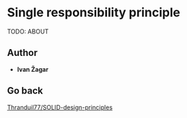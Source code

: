 # Single responsibility principle

TODO: ABOUT


## Author

* **Ivan Žagar** 

## Go back
[Thranduil77/SOLID-design-principles](https://github.com/Thranduil77/SOLID-design-principles)
